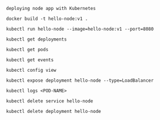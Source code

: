 ```deploying node app with Kubernetes```

```docker build -t hello-node:v1 .```

```kubectl run hello-node --image=hello-node:v1 --port=8080```

```kubectl get deployments```

```kubectl get pods```

```kubectl get events```

```kubectl config view```

```kubectl expose deployment hello-node --type=LoadBalancer```

```kubectl logs <POD-NAME>```

```kubectl delete service hello-node```

```kubectl delete deployment hello-node```
